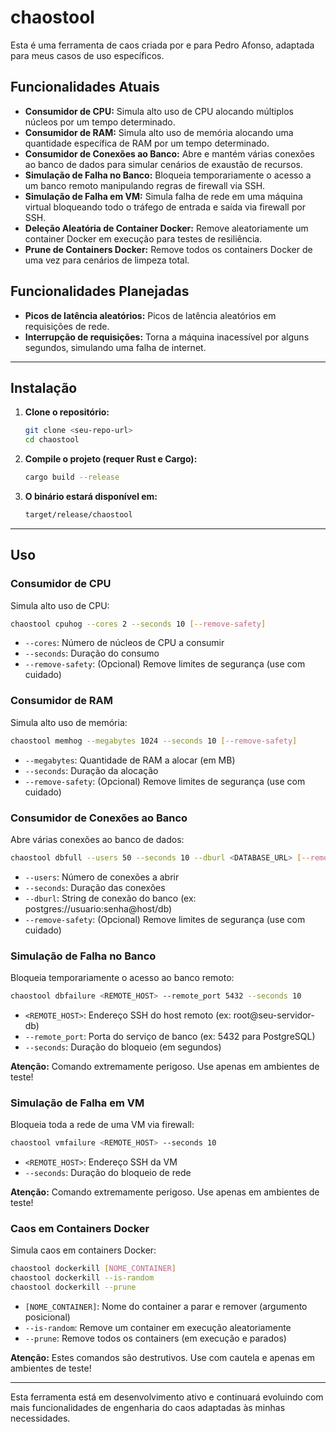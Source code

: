 # chaostool

Esta é uma ferramenta de caos criada por e para Pedro Afonso, adaptada para meus casos de uso específicos.

## Funcionalidades Atuais
- **Consumidor de CPU:** Simula alto uso de CPU alocando múltiplos núcleos por um tempo determinado.
- **Consumidor de RAM:** Simula alto uso de memória alocando uma quantidade específica de RAM por um tempo determinado.
- **Consumidor de Conexões ao Banco:** Abre e mantém várias conexões ao banco de dados para simular cenários de exaustão de recursos.
- **Simulação de Falha no Banco:** Bloqueia temporariamente o acesso a um banco remoto manipulando regras de firewall via SSH.
- **Simulação de Falha em VM:** Simula falha de rede em uma máquina virtual bloqueando todo o tráfego de entrada e saída via firewall por SSH.
- **Deleção Aleatória de Container Docker:** Remove aleatoriamente um container Docker em execução para testes de resiliência.
- **Prune de Containers Docker:** Remove todos os containers Docker de uma vez para cenários de limpeza total.

## Funcionalidades Planejadas
- **Picos de latência aleatórios:** Picos de latência aleatórios em requisições de rede.
- **Interrupção de requisições:** Torna a máquina inacessível por alguns segundos, simulando uma falha de internet.

---

## Instalação

1. **Clone o repositório:**
   ```sh
   git clone <seu-repo-url>
   cd chaostool
   ```
2. **Compile o projeto (requer Rust e Cargo):**
   ```sh
   cargo build --release
   ```
3. **O binário estará disponível em:**
   ```sh
   target/release/chaostool
   ```

---

## Uso

### Consumidor de CPU
Simula alto uso de CPU:
```sh
chaostool cpuhog --cores 2 --seconds 10 [--remove-safety]
```
- `--cores`: Número de núcleos de CPU a consumir
- `--seconds`: Duração do consumo
- `--remove-safety`: (Opcional) Remove limites de segurança (use com cuidado)

### Consumidor de RAM
Simula alto uso de memória:
```sh
chaostool memhog --megabytes 1024 --seconds 10 [--remove-safety]
```
- `--megabytes`: Quantidade de RAM a alocar (em MB)
- `--seconds`: Duração da alocação
- `--remove-safety`: (Opcional) Remove limites de segurança (use com cuidado)

### Consumidor de Conexões ao Banco
Abre várias conexões ao banco de dados:
```sh
chaostool dbfull --users 50 --seconds 10 --dburl <DATABASE_URL> [--remove-safety]
```
- `--users`: Número de conexões a abrir
- `--seconds`: Duração das conexões
- `--dburl`: String de conexão do banco (ex: postgres://usuario:senha@host/db)
- `--remove-safety`: (Opcional) Remove limites de segurança (use com cuidado)

### Simulação de Falha no Banco
Bloqueia temporariamente o acesso ao banco remoto:
```sh
chaostool dbfailure <REMOTE_HOST> --remote_port 5432 --seconds 10
```
- `<REMOTE_HOST>`: Endereço SSH do host remoto (ex: root@seu-servidor-db)
- `--remote_port`: Porta do serviço de banco (ex: 5432 para PostgreSQL)
- `--seconds`: Duração do bloqueio (em segundos)

**Atenção:** Comando extremamente perigoso. Use apenas em ambientes de teste!

### Simulação de Falha em VM
Bloqueia toda a rede de uma VM via firewall:
```sh
chaostool vmfailure <REMOTE_HOST> --seconds 10
```
- `<REMOTE_HOST>`: Endereço SSH da VM
- `--seconds`: Duração do bloqueio de rede

**Atenção:** Comando extremamente perigoso. Use apenas em ambientes de teste!

### Caos em Containers Docker
Simula caos em containers Docker:
```sh
chaostool dockerkill [NOME_CONTAINER]
chaostool dockerkill --is-random
chaostool dockerkill --prune
```
- `[NOME_CONTAINER]`: Nome do container a parar e remover (argumento posicional)
- `--is-random`: Remove um container em execução aleatoriamente
- `--prune`: Remove todos os containers (em execução e parados)

**Atenção:** Estes comandos são destrutivos. Use com cautela e apenas em ambientes de teste!

---

Esta ferramenta está em desenvolvimento ativo e continuará evoluindo com mais funcionalidades de engenharia do caos adaptadas às minhas necessidades. 